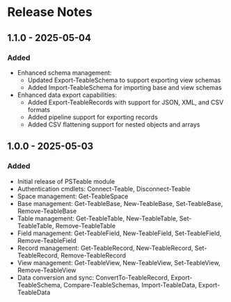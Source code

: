# Release Notes

## 1.1.0 - 2025-05-04

### Added
- Enhanced schema management:
  - Updated Export-TeableSchema to support exporting view schemas
  - Added Import-TeableSchema for importing base and view schemas
- Enhanced data export capabilities:
  - Added Export-TeableRecords with support for JSON, XML, and CSV formats
  - Added pipeline support for exporting records
  - Added CSV flattening support for nested objects and arrays

## 1.0.0 - 2025-05-03

### Added
- Initial release of PSTeable module
- Authentication cmdlets: Connect-Teable, Disconnect-Teable
- Space management: Get-TeableSpace
- Base management: Get-TeableBase, New-TeableBase, Set-TeableBase, Remove-TeableBase
- Table management: Get-TeableTable, New-TeableTable, Set-TeableTable, Remove-TeableTable
- Field management: Get-TeableField, New-TeableField, Set-TeableField, Remove-TeableField
- Record management: Get-TeableRecord, New-TeableRecord, Set-TeableRecord, Remove-TeableRecord
- View management: Get-TeableView, New-TeableView, Set-TeableView, Remove-TeableView
- Data conversion and sync: ConvertTo-TeableRecord, Export-TeableSchema, Compare-TeableSchemas, Import-TeableData, Export-TeableData
